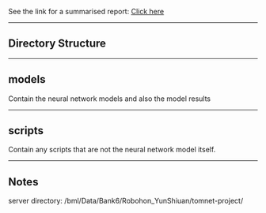 See the link for a summarised report: [Click here](report/ToMNET%20overview.pptx)

--------------------------
Directory Structure
--------------------------

--------------------------
models
--------------------------
Contain the neural network models and also the model results

--------------------------
scripts
--------------------------
Contain any scripts that are not the neural network model itself.

--------------------------
Notes
--------------------------
server directory:
/bml/Data/Bank6/Robohon_YunShiuan/tomnet-project/
